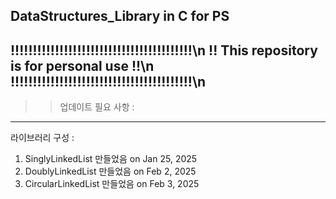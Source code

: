 DataStructures_Library in C for PS
---------------------------------------------
!!!!!!!!!!!!!!!!!!!!!!!!!!!!!!!!!!!!!!!!!\n
!! This repository is for personal use !!\n
!!!!!!!!!!!!!!!!!!!!!!!!!!!!!!!!!!!!!!!!!\n
----------------------------------------------
>> 업데이트 필요 사항 :


----------------------------------------------
라이브러리 구성 :
1. SinglyLinkedList 만들었음 on Jan 25, 2025
2. DoublyLinkedList 만들었음 on Feb 2, 2025
3. CircularLinkedList 만들었음 on Feb 3, 2025

